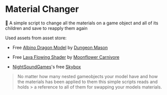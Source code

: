 # Material Changer
:shell: A simple script to change all the materials on a game object and all of its children and save to reapply them again

Used assets from asset store:
- Free [Albino Dragon Model](https://assetstore.unity.com/packages/3d/characters/creatures/dragon-the-terror-bringer-pbr-77121) by [Dungeon Mason](https://assetstore.unity.com/publishers/23554)

- Free [Lava Flowing Shader](https://assetstore.unity.com/packages/vfx/shaders/lava-flowing-shader-33635) by [Moonflower Carnivore](https://assetstore.unity.com/publishers/12261)

- [NightSoundGames](https://assetstore.unity.com/publishers/26166)'s free [Skybox](https://assetstore.unity.com/packages/2d/textures-materials/sky/worldskies-free-86517)

> No matter how many nested gameobjects your model have and how the materials has been applied to them this simple scripts reads and holds > a reference to all of them for swapping your models materials.
